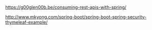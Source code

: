 https://g00glen00b.be/consuming-rest-apis-with-spring/

http://www.mkyong.com/spring-boot/spring-boot-spring-security-thymeleaf-example/